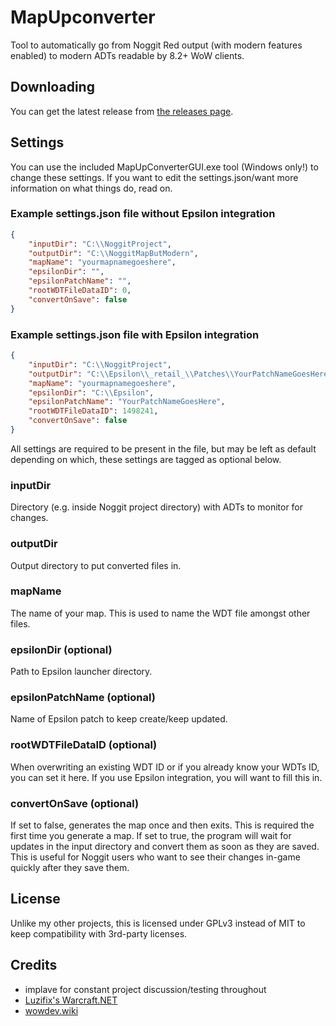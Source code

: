# MapUpconverter
Tool to automatically go from Noggit Red output (with modern features enabled) to modern ADTs readable by 8.2+ WoW clients. 

## Downloading
You can get the latest release from [the releases page](https://github.com/Marlamin/MapUpconverter).

## Settings
You can use the included MapUpConverterGUI.exe tool (Windows only!) to change these settings. If you want to edit the settings.json/want more information on what things do, read on.

### Example settings.json file without Epsilon integration
```json
{
    "inputDir": "C:\\NoggitProject",
    "outputDir": "C:\\NoggitMapButModern",
    "mapName": "yourmapnamegoeshere",
    "epsilonDir": "",
    "epsilonPatchName": "",
    "rootWDTFileDataID": 0,
    "convertOnSave": false
}
```
### Example settings.json file with Epsilon integration
```json
{
    "inputDir": "C:\\NoggitProject",
    "outputDir": "C:\\Epsilon\\_retail_\\Patches\\YourPatchNameGoesHere",
    "mapName": "yourmapnamegoeshere",
    "epsilonDir": "C:\\Epsilon",
    "epsilonPatchName": "YourPatchNameGoesHere",
    "rootWDTFileDataID": 1498241,
    "convertOnSave": false
}
```

All settings are required to be present in the file, but may be left as default depending on which, these settings are tagged as optional below.

### inputDir
Directory (e.g. inside Noggit project directory) with ADTs to monitor for changes.

### outputDir
Output directory to put converted files in.

### mapName
The name of your map. This is used to name the WDT file amongst other files.

### epsilonDir (optional)
Path to Epsilon launcher directory.

### epsilonPatchName (optional)
Name of Epsilon patch to keep create/keep updated.

### rootWDTFileDataID (optional)
When overwriting an existing WDT ID or if you already know your WDTs ID, you can set it here. If you use Epsilon integration, you will want to fill this in.

### convertOnSave (optional)
If set to false, generates the map once and then exits. This is required the first time you generate a map.
If set to true, the program will wait for updates in the input directory and convert them as soon as they are saved. This is useful for Noggit users who want to see their changes in-game quickly after they save them.

## License
Unlike my other projects, this is licensed under GPLv3 instead of MIT to keep compatibility with 3rd-party licenses.

## Credits
- implave for constant project discussion/testing throughout
- [Luzifix's Warcraft.NET](https://github.com/Luzifix/Warcraft.NET)
- [wowdev.wiki](https://wowdev.wiki/)